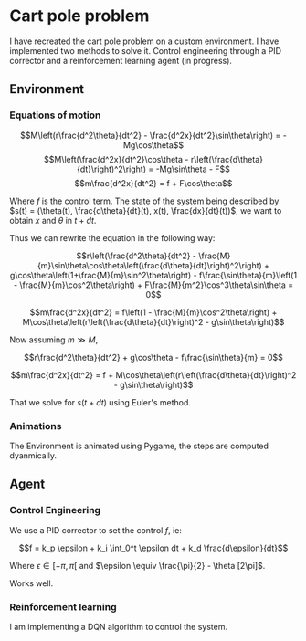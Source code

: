 # Cart pole problem

I have recreated the cart pole problem on a custom environment. I have implemented two methods to solve it. Control engineering through a PID corrector and a reinforcement learning agent (in progress).

## Environment
### Equations of motion

$$M\left(r\frac{d^2\theta}{dt^2} - \frac{d^2x}{dt^2}\sin\theta\right) = -Mg\cos\theta$$
$$M\left(\frac{d^2x}{dt^2}\cos\theta - r\left(\frac{d\theta}{dt}\right)^2\right) = -Mg\sin\theta - F$$
$$m\frac{d^2x}{dt^2} = f + F\cos\theta$$

Where $f$ is the control term. The state of the system being described by $s(t) = (\theta(t), \frac{d\theta}{dt}(t), x(t), \frac{dx}{dt}(t))$, we want to obtain $x$ and $\theta$ in $t + dt$.

Thus we can rewrite the equation in the following way:

$$r\left(\frac{d^2\theta}{dt^2} - \frac{M}{m}\sin\theta\cos\theta\left(\frac{d\theta}{dt}\right)^2\right) + g\cos\theta\left(1+\frac{M}{m}\sin^2\theta\right) - f\frac{\sin\theta}{m}\left(1 - \frac{M}{m}\cos^2\theta\right) + F\frac{M}{m^2}\cos^3\theta\sin\theta = 0$$

$$m\frac{d^2x}{dt^2} = f\left(1 - \frac{M}{m}\cos^2\theta\right) + M\cos\theta\left(r\left(\frac{d\theta}{dt}\right)^2 - g\sin\theta\right)$$

Now assuming $m \gg M$,

$$r\frac{d^2\theta}{dt^2} + g\cos\theta - f\frac{\sin\theta}{m} = 0$$

$$m\frac{d^2x}{dt^2} = f + M\cos\theta\left(r\left(\frac{d\theta}{dt}\right)^2 - g\sin\theta\right)$$

That we solve for $s(t+dt)$ using Euler's method.

### Animations

The Environment is animated using Pygame, the steps are computed dyanmically.

## Agent

### Control Engineering

We use a PID corrector to set the control $f$, ie:

$$f = k_p \epsilon + k_i \int_0^t \epsilon dt + k_d \frac{d\epsilon}{dt}$$

Where $\epsilon \in [-\pi, \pi[$ and $\epsilon \equiv \frac{\pi}{2} - \theta [2\pi]$.

Works well.

### Reinforcement learning

I am implementing a DQN algorithm to control the system.